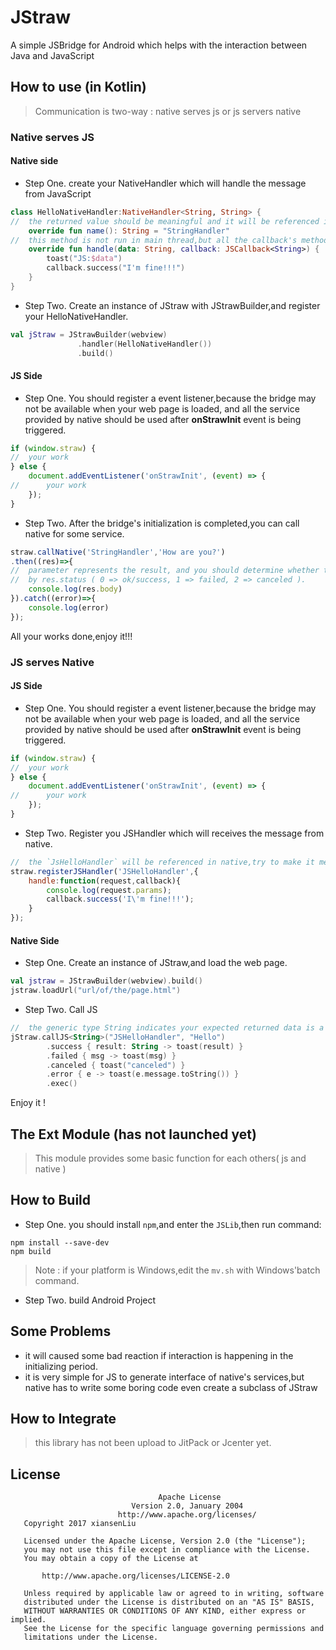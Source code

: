 # JStraw
A simple JSBridge for Android which helps with the interaction between Java and JavaScript

## How to use (in Kotlin)
> Communication is two-way : native serves js or js servers native 
### Native serves JS
#### Native side
- Step One. 
create your NativeHandler which will handle the message from JavaScript 
```kotlin
class HelloNativeHandler:NativeHandler<String, String> {
//  the returned value should be meaningful and it will be referenced in JavaScript
    override fun name(): String = "StringHandler"
//  this method is not run in main thread,but all the callback's methods will run in main thread.
    override fun handle(data: String, callback: JSCallback<String>) {
        toast("JS:$data")
        callback.success("I'm fine!!!")
    }
}
```

- Step Two.
Create an instance of JStraw with JStrawBuilder,and register your HelloNativeHandler.
 ```kotlin
val jStraw = JStrawBuilder(webview)
                .handler(HelloNativeHandler())
                .build()
```

#### JS Side
- Step One.
You should register a event listener,because the bridge may not be available when your web page is 
loaded, and all the service provided by native should be used after **onStrawInit** event is being 
triggered.
```javascript
if (window.straw) {
//  your work
} else {
    document.addEventListener('onStrawInit', (event) => {
//      your work
    });
}
```
- Step Two.
After the bridge's initialization is completed,you can call native for some service.
```javascript
straw.callNative('StringHandler','How are you?')
.then((res)=>{
//  parameter represents the result, and you should determine whether the call is succes 
//  by res.status ( 0 => ok/success, 1 => failed, 2 => canceled ).
    console.log(res.body)
}).catch((error)=>{
    console.log(error)
});
``` 
All your works done,enjoy it!!!


### JS serves Native
#### JS Side 
- Step One.
You should register a event listener,because the bridge may not be available when your web page is 
loaded, and all the service provided by native should be used after **onStrawInit** event is being 
triggered.
```javascript
if (window.straw) {
//  your work
} else {
    document.addEventListener('onStrawInit', (event) => {
//      your work
    });
}
```

- Step Two.
Register you JSHandler which will receives the message from native.
```javascript
//  the `JsHelloHandler` will be referenced in native,try to make it meaningful.
straw.registerJSHandler('JSHelloHandler',{
    handle:function(request,callback){
        console.log(request.params);
        callback.success('I\'m fine!!!');
    }
});
```

#### Native Side
- Step One.
Create an instance of JStraw,and load the web page.
```kotlin
val jstraw = JStrawBuilder(webview).build()
jstraw.loadUrl("url/of/the/page.html")
```

- Step Two.
Call JS
```kotlin
//  the generic type String indicates your expected returned data is a String instance.
jStraw.callJS<String>("JSHelloHandler", "Hello")
        .success { result: String -> toast(result) }
        .failed { msg -> toast(msg) }
        .canceled { toast("canceled") }
        .error { e -> toast(e.message.toString()) }
        .exec()
```
Enjoy it !


## The Ext Module (has not launched yet)
> This module provides some basic function for each others( js and native )

## How to Build
- Step One.
you should install `npm`,and enter the `JSLib`,then run command:
```shell
npm install --save-dev
npm build
```
> Note : if your platform is Windows,edit the `mv.sh` with Windows'batch command.

- Step Two.
build Android Project


## Some Problems
- it will caused some bad reaction if interaction is happening in the initializing period.
- it is very simple for JS to generate interface of native's services,but native has to
write some boring code even create a subclass of JStraw


## How to Integrate
> this library has not been upload to JitPack or Jcenter yet.

## License 

```
                                 Apache License
                           Version 2.0, January 2004
                        http://www.apache.org/licenses/
   Copyright 2017 xiansenLiu

   Licensed under the Apache License, Version 2.0 (the "License");
   you may not use this file except in compliance with the License.
   You may obtain a copy of the License at

       http://www.apache.org/licenses/LICENSE-2.0

   Unless required by applicable law or agreed to in writing, software
   distributed under the License is distributed on an "AS IS" BASIS,
   WITHOUT WARRANTIES OR CONDITIONS OF ANY KIND, either express or implied.
   See the License for the specific language governing permissions and
   limitations under the License.
```


